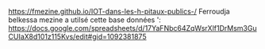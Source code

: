 https://fmezine.github.io/IOT-dans-les-h-pitaux-publics-/
Ferroudja belkessa mezine a utilsé cette base données ': https://docs.google.com/spreadsheets/d/17YaFNbc64ZqWsrXlf1DrMsm3GuCUIaX8d101z115Kvs/edit#gid=1092381875
	


  
